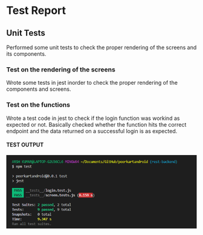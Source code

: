 # Test Report

## Unit Tests

Performed some unit tests to check the proper rendering of the screens and its components.

### Test on the rendering of the screens

Wrote some tests in jest inorder to check the proper rendering of the components and screens.

### Test on the functions

Wrote a test code in jest to check if the login function was workind as expected or not.
Basically checked whether the function hits the correct endpoint and the data returned on a successful login is as expected.

#### TEST OUTPUT

![Test Report](./test_output.png)
